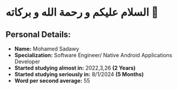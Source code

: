 # السلام عليكم و رحمة الله و بركاته 💚
## Personal Details:
- **Name:** Mohamed Sadawy
- **Specialization:** Software Engineer/ Native Android Applications Developer
- **Started studying almost in:** 2022,3,26 **(2 Years)**
- **Started studying seriously in:** 8/1/2024 **(5 Months)**
- **Word per second average:** 55
